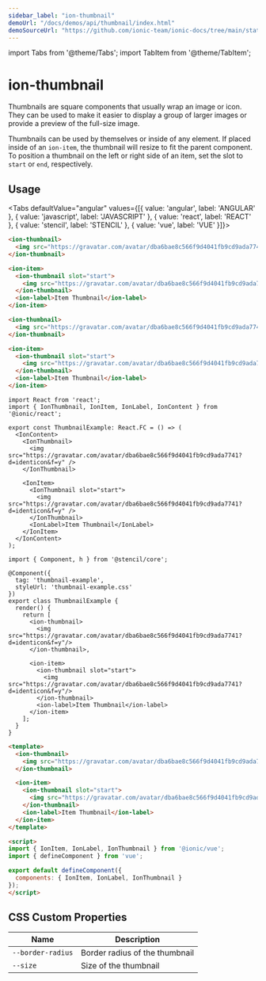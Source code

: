 ```yaml
---
sidebar_label: "ion-thumbnail"
demoUrl: "/docs/demos/api/thumbnail/index.html"
demoSourceUrl: "https://github.com/ionic-team/ionic-docs/tree/main/static/demos/api/thumbnail/index.html"
---
```

import Tabs from '@theme/Tabs';
import TabItem from '@theme/TabItem';

# ion-thumbnail

Thumbnails are square components that usually wrap an image or icon. They can be used to make it easier to display a group of larger images or provide a preview of the full-size image.

Thumbnails can be used by themselves or inside of any element. If placed inside of an `ion-item`, the thumbnail will resize to fit the parent component. To position a thumbnail on the left or right side of an item, set the slot to `start` or `end`, respectively.


## Usage

<Tabs defaultValue="angular" values={[{ value: 'angular', label: 'ANGULAR' }, { value: 'javascript', label: 'JAVASCRIPT' }, { value: 'react', label: 'REACT' }, { value: 'stencil', label: 'STENCIL' }, { value: 'vue', label: 'VUE' }]}>


<TabItem value="angular">

```html
<ion-thumbnail>
  <img src="https://gravatar.com/avatar/dba6bae8c566f9d4041fb9cd9ada7741?d=identicon&f=y">
</ion-thumbnail>

<ion-item>
  <ion-thumbnail slot="start">
    <img src="https://gravatar.com/avatar/dba6bae8c566f9d4041fb9cd9ada7741?d=identicon&f=y">
  </ion-thumbnail>
  <ion-label>Item Thumbnail</ion-label>
</ion-item>
```

</TabItem>


<TabItem value="javascript">

```html
<ion-thumbnail>
  <img src="https://gravatar.com/avatar/dba6bae8c566f9d4041fb9cd9ada7741?d=identicon&f=y">
</ion-thumbnail>

<ion-item>
  <ion-thumbnail slot="start">
    <img src="https://gravatar.com/avatar/dba6bae8c566f9d4041fb9cd9ada7741?d=identicon&f=y">
  </ion-thumbnail>
  <ion-label>Item Thumbnail</ion-label>
</ion-item>
```

</TabItem>


<TabItem value="react">

```tsx
import React from 'react';
import { IonThumbnail, IonItem, IonLabel, IonContent } from '@ionic/react';

export const ThumbnailExample: React.FC = () => (
  <IonContent>
    <IonThumbnail>
      <img src="https://gravatar.com/avatar/dba6bae8c566f9d4041fb9cd9ada7741?d=identicon&f=y" />
    </IonThumbnail>

    <IonItem>
      <IonThumbnail slot="start">
        <img src="https://gravatar.com/avatar/dba6bae8c566f9d4041fb9cd9ada7741?d=identicon&f=y" />
      </IonThumbnail>
      <IonLabel>Item Thumbnail</IonLabel>
    </IonItem>
  </IonContent>
);
```


</TabItem>


<TabItem value="stencil">

```tsx
import { Component, h } from '@stencil/core';

@Component({
  tag: 'thumbnail-example',
  styleUrl: 'thumbnail-example.css'
})
export class ThumbnailExample {
  render() {
    return [
      <ion-thumbnail>
        <img src="https://gravatar.com/avatar/dba6bae8c566f9d4041fb9cd9ada7741?d=identicon&f=y"/>
      </ion-thumbnail>,

      <ion-item>
        <ion-thumbnail slot="start">
          <img src="https://gravatar.com/avatar/dba6bae8c566f9d4041fb9cd9ada7741?d=identicon&f=y"/>
        </ion-thumbnail>
        <ion-label>Item Thumbnail</ion-label>
      </ion-item>
    ];
  }
}
```


</TabItem>


<TabItem value="vue">

```html
<template>
  <ion-thumbnail>
    <img src="https://gravatar.com/avatar/dba6bae8c566f9d4041fb9cd9ada7741?d=identicon&f=y">
  </ion-thumbnail>

  <ion-item>
    <ion-thumbnail slot="start">
      <img src="https://gravatar.com/avatar/dba6bae8c566f9d4041fb9cd9ada7741?d=identicon&f=y">
    </ion-thumbnail>
    <ion-label>Item Thumbnail</ion-label>
  </ion-item>
</template>

<script>
import { IonItem, IonLabel, IonThumbnail } from '@ionic/vue';
import { defineComponent } from 'vue';

export default defineComponent({
  components: { IonItem, IonLabel, IonThumbnail }
});
</script>
```

</TabItem>

</Tabs>

## CSS Custom Properties

| Name | Description |
| --- | --- |
| `--border-radius` | Border radius of the thumbnail |
| `--size` | Size of the thumbnail |

